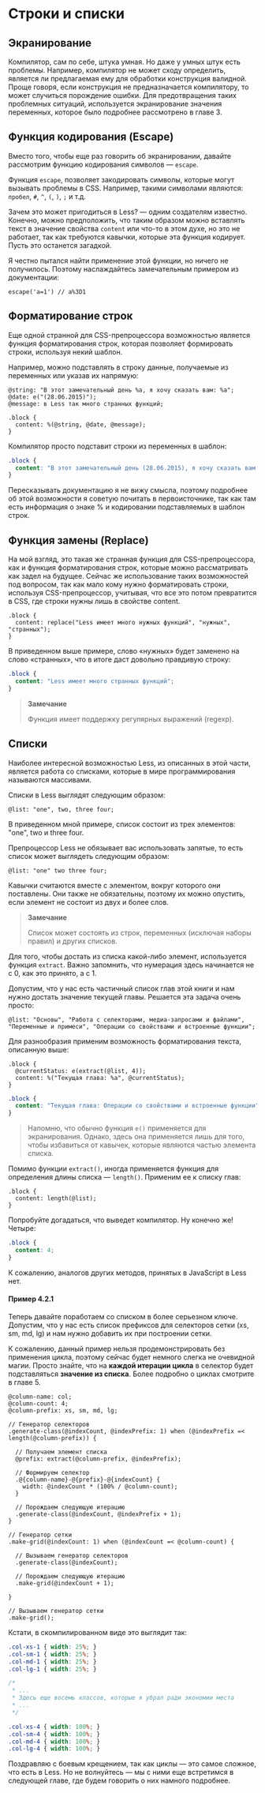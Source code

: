 # Строки и списки

## Экранирование

Компилятор, сам по себе, штука умная. Но даже у умных штук есть проблемы. Например, компилятор не может сходу определить, является ли предлагаемая ему для обработки конструкция валидной. Проще говоря, если конструкция не предназначается компилятору, то может случиться порождение ошибки. Для предотвращения таких проблемных ситуаций, используется экранирование значения переменных, которое было подробнее рассмотрено в главе 3.




## Функция кодирования (Escape)

Вместо того, чтобы еще раз говорить об экранировании, давайте рассмотрим функцию кодирования символов — `escape`.

Функция `escape`, позволяет закодировать символы, которые могут вызывать проблемы в CSS. Например, такими символами являются: `пробел`, `#`, `^`, `(`, `)`, `;` и т.д.

Зачем это может пригодиться в Less? — одним создателям известно. Конечно, можно предположить, что таким образом можно вставлять текст в значение свойства `content` или что-то в этом духе, но это не работает, так как требуются кавычки, которые эта функция кодирует. Пусть это останется загадкой.

Я честно пытался найти применение этой функции, но ничего не получилось. Поэтому наслаждайтесь замечательным примером из документации:

```less
escape('a=1') // a%3D1
```




## Форматирование строк

Еще одной странной для CSS-препроцессора возможностью является функция форматирования строк, которая позволяет формировать строки, используя некий шаблон.

Например, можно подставлять в строку данные, получаемые из переменных или указав их напрямую:

```less
@string: "В этот замечательный день %a, я хочу сказать вам: %a";
@date: e("(28.06.2015)");
@message: в Less так много странных функций;

.block {
  content: %(@string, @date, @message);
}
```

Компилятор просто подставит строки из переменных в шаблон:

```css
.block {
  content: "В этот замечательный день (28.06.2015), я хочу сказать вам: в Less так много странных функций";
}
```

Пересказывать документацию я не вижу смысла, поэтому подробнее об этой возможности я советую почитать в первоисточнике, так как там есть информация о знаке % и кодировании подставляемых в шаблон строк.




## Функция замены (Replace)

На мой взгляд, это такая же странная функция для CSS-препроцессора, как и функция форматирования строк, которые можно рассматривать как задел на будущее. Сейчас же использование таких возможностей под вопросом, так как мало кому нужно форматировать строки, используя CSS-препроцессор, учитывая, что все это потом превратится в CSS, где строки нужны лишь в свойстве content.

```less
.block {
  content: replace("Less имеет много нужных функций", "нужных", "странных");
}
```

В приведенном выше примере, слово «нужных» будет заменено на слово «странных», что в итоге даст довольно правдивую строку:

```css
.block {
  content: "Less имеет много странных функций";
}
```

> **Замечание**
>
> Функция имеет поддержку регулярных выражений (regexp).




## Списки

Наиболее интересной возможностью Less, из описанных в этой части, является работа со списками, которые в мире программирования называются массивами.

Списки в Less выглядят следующим образом:

```less
@list: "one", two, three four;
```

В приведенном мной примере, список состоит из трех элементов: "one", two и three four.

Препроцессор Less не обязывает вас использовать запятые, то есть список может выглядеть следующим образом:

```less
@list: "one" two three four;
```

Кавычки считаются вместе с элементом, вокруг которого они поставлены. Они также не обязательны, поэтому их можно опустить, если элемент не состоит из двух и более слов.

> **Замечание**
>
> Список может состоять из строк, переменных (исключая наборы правил) и других списков.

Для того, чтобы достать из списка какой-либо элемент, используется функция `extract`. Важно запомнить, что нумерация здесь начинается не с 0, как это принято, а с 1.

Допустим, что у нас есть частичный список глав этой книги и нам нужно достать значение текущей главы. Решается эта задача очень просто:

```less
@list: "Основы", "Работа с селекторами, медиа-запросами и файлами", "Переменные и примеси", "Операции со свойствами и встроенные функции";
```

Для разнообразия применим возможность форматирования текста, описанную выше:

```less
.block {
  @currentStatus: e(extract(@list, 4));
  content: %("Текущая глава: %a", @currentStatus);
}
```

```css
.block {
  content: "Текущая глава: Операции со свойствами и встроенные функции";
}
```

> Напомню, что обычно функция `e()` применяется для экранирования. Однако, здесь она применяется лишь для того, чтобы избавиться от кавычек, которые являются частью элемента списка.

Помимо функции `extract()`, иногда применяется функция для определения длины списка — `length()`. Применим ее к списку глав:

```less
.block {
  content: length(@list);
}
```

Попробуйте догадаться, что выведет компилятор. Ну конечно же! Четыре:

```css
.block {
  content: 4;
}
```

К сожалению, аналогов других методов, принятых в JavaScript в Less нет.


#### Пример 4.2.1

Теперь давайте поработаем со списком в более серьезном ключе. Допустим, что у нас есть список префиксов для селекторов сетки (xs, sm, md, lg) и нам нужно добавить их при построении сетки.

К сожалению, данный пример нельзя продемонстрировать без применения цикла, поэтому сейчас будет немного слегка не очевидной магии. Просто знайте, что на **каждой итерации цикла** в селектор будет подставляться **значение из списка**. Более подробно о циклах смотрите в главе 5.

```less
@column-name: col;
@column-count: 4;
@column-prefix: xs, sm, md, lg;

// Генератор селекторов
.generate-class(@indexCount, @indexPrefix: 1) when (@indexPrefix =< length(@column-prefix)) {

  // Получаем элемент списка
  @prefix: extract(@column-prefix, @indexPrefix);

  // Формируем селектор
  .@{column-name}-@{prefix}-@{indexCount} {
    width: @indexCount * (100% / @column-count);
  }

  // Порождаем следующую итерацию
  .generate-class(@indexCount, @indexPrefix + 1);
}

// Генератор сетки
.make-grid(@indexCount: 1) when (@indexCount =< @column-count) {

  // Вызываем генератор селекторов
  .generate-class(@indexCount);

  // Порождаем следующую итерацию
  .make-grid(@indexCount + 1);

}

// Вызываем генератор сетки
.make-grid();
```

Кстати, в скомпилированном виде это выглядит так:

```css
.col-xs-1 { width: 25%; }
.col-sm-1 { width: 25%; }
.col-md-1 { width: 25%; }
.col-lg-1 { width: 25%; }

/*
 * ...
 * Здесь еще восемь классов, которые я убрал ради экономии места
 * ...
 */

.col-xs-4 { width: 100%; }
.col-sm-4 { width: 100%; }
.col-md-4 { width: 100%; }
.col-lg-4 { width: 100%; }
```

Поздравляю с боевым крещением, так как циклы — это самое сложное, что есть в Less. Но не волнуйтесь — мы с ними еще встретимся в следующей главе, где будем говорить о них намного подробнее.
